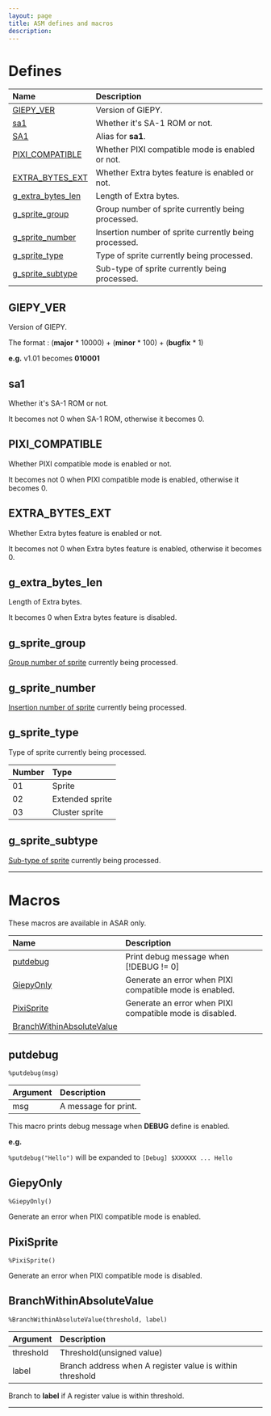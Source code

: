```yaml
---
layout: page
title: ASM defines and macros
description: 
---
```


# Defines

|Name                                    |Description                                             |
|:---------------------------------------|:-------------------------------------------------------|
|[GIEPY_VER](#giepy_ver)                 |Version of GIEPY.                                       |
|[sa1](#sa1)                             |Whether it's SA-1 ROM or not.                           |
|[SA1](#sa1)                             |Alias for **sa1**.                                      |
|[PIXI_COMPATIBLE](#pixi_compatible)     |Whether PIXI compatible mode is enabled or not.         |
|[EXTRA_BYTES_EXT](#extra_bytes_ext)     |Whether Extra bytes feature is enabled or not.          |
|[g_extra_bytes_len](#g_extra_bytes_len) |Length of Extra bytes.                                  |
|[g_sprite_group](#g_sprite_group)       |Group number of sprite currently being processed.       |
|[g_sprite_number](#g_sprite_number)     |Insertion number of sprite currently being processed.   |
|[g_sprite_type](#g_sprite_type)         |Type of sprite currently being processed.               |
|[g_sprite_subtype](#g_sprite_subtype)   |Sub-type of sprite currently being processed.           |

## GIEPY_VER

Version of GIEPY.

The format : (**major** \* 10000) + (**minor** \* 100) + (**bugfix** \* 1)

**e.g.** v1.01 becomes **010001**

## sa1

Whether it's SA-1 ROM or not.

It becomes not 0 when SA-1 ROM, otherwise it becomes 0.

## PIXI_COMPATIBLE

Whether PIXI compatible mode is enabled or not.

It becomes not 0 when PIXI compatible mode is enabled, otherwise it becomes 0.

## EXTRA_BYTES_EXT

Whether Extra bytes feature is enabled or not.

It becomes not 0 when Extra bytes feature is enabled, otherwise it becomes 0.

## g_extra_bytes_len

Length of Extra bytes.

It becomes 0 when Extra bytes feature is disabled.

## g_sprite_group

[Group number of sprite](../fspecs/list#sprite-insertion-destination-group) currently being processed.

## g_sprite_number

[Insertion number of sprite](../fspecs/list#sprite-insertion-destination-number) currently being processed.

## g_sprite_type

Type of sprite currently being processed.

|Number|Type           |
|:-----|:--------------|
|01    |Sprite         |
|02    |Extended sprite|
|03    |Cluster sprite |

## g_sprite_subtype

[Sub-type of sprite](../fspecs/spconfig#line-7) currently being processed.




---


# Macros

These macros are available in ASAR only.

|Name                                                   |Description                                             |
|:------------------------------------------------------|:-------------------------------------------------------|
|[putdebug](#putdebug)                                  |Print debug message when \[!DEBUG != 0\]                |
|[GiepyOnly](#giepyonly)                                |Generate an error when PIXI compatible mode is enabled. |
|[PixiSprite](#pixisprite)                              |Generate an error when PIXI compatible mode is disabled.|
|[BranchWithinAbsoluteValue](#BranchWithinAbsoluteValue)||

## putdebug

`%putdebug(msg)`

|Argument|Description         |
|:-------|:-------------------|
|msg     |A message for print.|

This macro prints debug message when **DEBUG** define is enabled.

**e.g.**

`%putdebug("Hello")` will be expanded to `[Debug] $XXXXXX ... Hello`



## GiepyOnly

`%GiepyOnly()`

Generate an error when PIXI compatible mode is enabled.


## PixiSprite

`%PixiSprite()`

Generate an error when PIXI compatible mode is disabled.


## BranchWithinAbsoluteValue

`%BranchWithinAbsoluteValue(threshold, label)`


|Argument  |Description                                             |
|:---------|:-------------------------------------------------------|
|threshold |Threshold(unsigned value)                               |
|label     |Branch address when A register value is within threshold|

Branch to **label** if A register value is within threshold.

---


